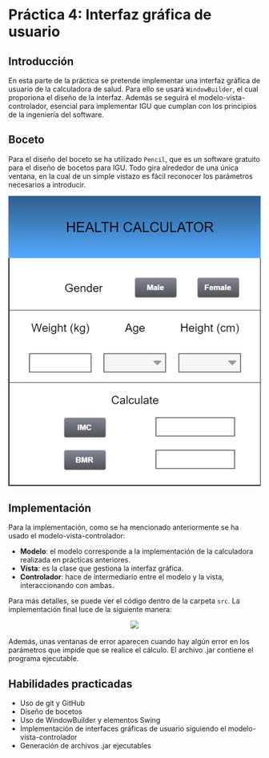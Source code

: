 # Práctica 4: Interfaz gráfica de usuario

## Introducción

En esta parte de la práctica se pretende implementar una interfaz gráfica de usuario de la calculadora de salud. Para ello se usará `WindowBuilder`, el cual proporiona el diseño de la interfaz. Además se seguirá el modelo-vista-controlador, esencial para implementar IGU que cumplan con los principios de la ingeniería del software.

## Boceto

Para el diseño del boceto se ha utilizado `Pencil`, que es un software gratuito para el diseño de bocetos para IGU. Todo gira alrededor de una única ventana, en la cual de un simple vistazo es fácil reconocer los parámetros necesarios a introducir. 

<div style="text-align:center">
  <p align="center">
  <img src="imagenes/BocetoCalculadora.png"/>
  </p>
</div>

## Implementación 

Para la implementación, como se ha mencionado anteriormente se ha usado el modelo-vista-controlador:

* __Modelo__: el modelo corresponde a la implementación de la calculadora realizada en prácticas anteriores.
* __Vista__: es la clase que gestiona la interfaz gráfica.
* __Controlador__: hace de intermediario entre el modelo y la vista, interaccionando con ambas.

Para más detalles, se puede ver el código dentro de la carpeta `src`. La implementación final luce de la siguiente manera:

<div style="text-align:center">
  <p align="center">
  <img src="imagenes/diseñoFinal.png"/>
  </p>
</div>

Además, unas ventanas de error aparecen cuando hay algún error en los parámetros que impide que se realice el cálculo. El archivo .jar contiene el programa ejecutable.

## Habilidades practicadas

* Uso de git y GitHub
* Diseño de bocetos
* Uso de WindowBuilder y elementos Swing
* Implementación de interfaces gráficas de usuario siguiendo el modelo-vista-controlador
* Generación de archivos .jar ejecutables
